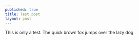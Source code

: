 ```yaml
---
published: true
title: Test post
layout: post
---
```

This is only a test. The quick brown fox jumps over the lazy dog.